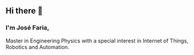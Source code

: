 ## Hi there 👋

### I'm José Faria, 

Master in Engineering Physics with a special interest in Internet of Things, Robotics and Automation.

<!--
### Currently working on
<p align="center">
  <img src="https://github-readme-stats.vercel.app/api/pin/?username=jncfa&repo=SI-Projects&show_icons=true&theme=dracula">
  <img src="https://github-readme-stats.vercel.app/api/pin/?username=jncfa&repo=SI-Projects&show_icons=true&theme=dracula">
</p>
-->

<!--
**jncfa/jncfa** is a ✨ _special_ ✨ repository because its `README.md` (this file) appears on your GitHub profile.

Here are some ideas to get you started:

- 🔭 I’m currently working on ...
- 🌱 I’m currently learning ...
- 👯 I’m looking to collaborate on ...
- 🤔 I’m looking for help with ...
- 💬 Ask me about ...
- 📫 How to reach me: ...
- 😄 Pronouns: ...
- ⚡ Fun fact: ...
-->
